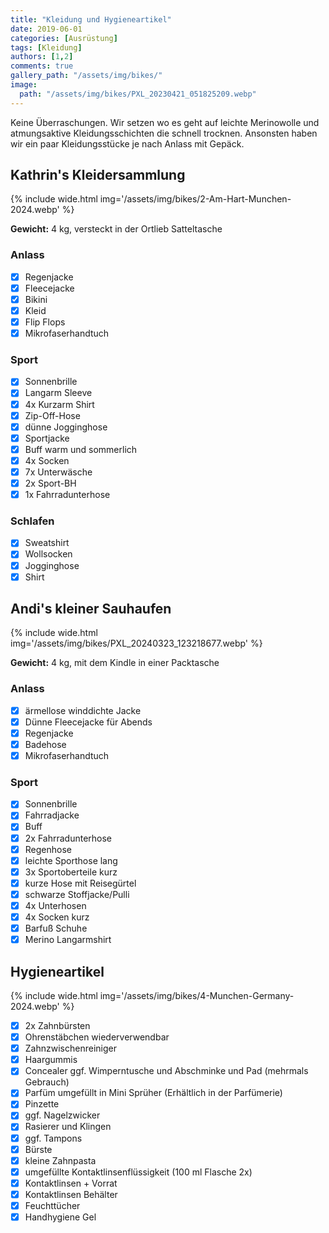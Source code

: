 ```yaml
---
title: "Kleidung und Hygieneartikel"
date: 2019-06-01
categories: [Ausrüstung]
tags: [Kleidung] 
authors: [1,2]
comments: true
gallery_path: "/assets/img/bikes/"
image:
  path: "/assets/img/bikes/PXL_20230421_051825209.webp"
---
```


Keine Überraschungen. Wir setzen wo es geht auf leichte Merinowolle und atmungsaktive Kleidungsschichten die schnell trocknen. Ansonsten haben wir ein paar Kleidungsstücke je nach Anlass mit Gepäck.

## Kathrin's Kleidersammlung

{% include wide.html img='/assets/img/bikes/2-Am-Hart-Munchen-2024.webp' %}

**Gewicht:** 4 kg, versteckt in der Ortlieb Satteltasche

### Anlass

- [x] Regenjacke
- [x] Fleecejacke
- [x] Bikini
- [x] Kleid
- [x] Flip Flops
- [x] Mikrofaserhandtuch

### Sport

- [x] Sonnenbrille
- [x] Langarm Sleeve
- [x] 4x Kurzarm Shirt
- [x] Zip-Off-Hose
- [x] dünne Jogginghose
- [x] Sportjacke
- [x] Buff warm und sommerlich
- [x] 4x Socken
- [x] 7x Unterwäsche
- [x] 2x Sport-BH
- [x] 1x Fahrradunterhose

### Schlafen

- [x] Sweatshirt
- [x] Wollsocken
- [x] Jogginghose
- [x] Shirt

## Andi's kleiner Sauhaufen

{% include wide.html img='/assets/img/bikes/PXL_20240323_123218677.webp' %}

**Gewicht:** 4 kg, mit dem Kindle in einer Packtasche

### Anlass

- [x] ärmellose winddichte Jacke
- [x] Dünne Fleecejacke für Abends
- [x] Regenjacke
- [x] Badehose
- [x] Mikrofaserhandtuch

### Sport

- [x] Sonnenbrille
- [x] Fahrradjacke
- [x] Buff
- [x] 2x Fahrradunterhose
- [x] Regenhose
- [x] leichte Sporthose lang
- [x] 3x Sportoberteile kurz
- [x] kurze Hose mit Reisegürtel
- [x] schwarze Stoffjacke/Pulli
- [x] 4x Unterhosen
- [x] 4x Socken kurz
- [x] Barfuß Schuhe
- [x] Merino Langarmshirt

## Hygieneartikel

{% include wide.html img='/assets/img/bikes/4-Munchen-Germany-2024.webp' %}

- [x] 2x Zahnbürsten
- [x] Ohrenstäbchen wiederverwendbar
- [x] Zahnzwischenreiniger
- [x] Haargummis
- [x] Concealer ggf. Wimperntusche und Abschminke und Pad (mehrmals Gebrauch)
- [x] Parfüm umgefüllt in Mini Sprüher (Erhältlich in der Parfümerie)
- [x] Pinzette
- [x] ggf. Nagelzwicker
- [x] Rasierer und Klingen
- [x] ggf. Tampons
- [x] Bürste
- [x] kleine Zahnpasta
- [x] umgefüllte Kontaktlinsenflüssigkeit (100 ml Flasche 2x)
- [x] Kontaktlinsen + Vorrat
- [x] Kontaktlinsen Behälter
- [x] Feuchttücher
- [x] Handhygiene Gel
